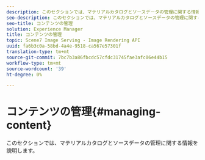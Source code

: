 ```yaml
---
description: このセクションでは、マテリアルカタログとソースデータの管理に関する情報を説明します。
seo-description: このセクションでは、マテリアルカタログとソースデータの管理に関する情報を説明します。
seo-title: コンテンツの管理
solution: Experience Manager
title: コンテンツの管理
topic: Scene7 Image Serving - Image Rendering API
uuid: fa6b3c0a-58bd-4a4e-9518-ca567e57301f
translation-type: tm+mt
source-git-commit: 7bc7b3a86fbcdc57cfdc31745fae3afc06e44b15
workflow-type: tm+mt
source-wordcount: '39'
ht-degree: 0%

---
```



# コンテンツの管理{#managing-content}

このセクションでは、マテリアルカタログとソースデータの管理に関する情報を説明します。

